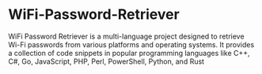 # WiFi-Password-Retriever
WiFi Password Retriever is a multi-language project designed to retrieve Wi-Fi passwords from various platforms and operating systems. It provides a collection of code snippets in popular programming languages like C++, C#, Go, JavaScript, PHP, Perl, PowerShell, Python, and Rust
